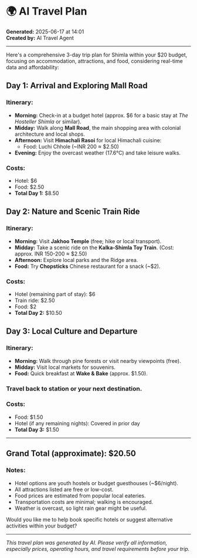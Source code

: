 # 🌍 AI Travel Plan

**Generated:** 2025-06-17 at 14:01  
**Created by:** AI Travel Agent

---

Here's a comprehensive 3-day trip plan for Shimla within your $20 budget, focusing on accommodation, attractions, and food, considering real-time data and affordability:

## Day 1: Arrival and Exploring Mall Road
### Itinerary:
- **Morning:** Check-in at a budget hotel (approx. $6 for a basic stay at *The Hosteller Shimla* or similar).
- **Midday:** Walk along **Mall Road**, the main shopping area with colonial architecture and local shops.
- **Afternoon:** Visit **Himachali Rasoi** for local Himachali cuisine:
  - Food: Luchi Chhole (~INR 200 ≈ $2.50)
- **Evening:** Enjoy the overcast weather (17.6°C) and take leisure walks.
### Costs:
- Hotel: $6
- Food: $2.50
- **Total Day 1:** $8.50

## Day 2: Nature and Scenic Train Ride
### Itinerary:
- **Morning:** Visit **Jakhoo Temple** (free; hike or local transport).
- **Midday:** Take a scenic ride on the **Kalka-Shimla Toy Train**. (Cost: approx. INR 150-200 ≈ $2.50)
- **Afternoon:** Explore local parks and the Ridge area.
- **Food:** Try **Chopsticks** Chinese restaurant for a snack (~$2).
### Costs:
- Hotel (remaining part of stay): $6
- Train ride: $2.50
- Food: $2
- **Total Day 2:** $10.50

## Day 3: Local Culture and Departure
### Itinerary:
- **Morning:** Walk through pine forests or visit nearby viewpoints (free).
- **Midday:** Visit local markets for souvenirs.
- **Food:** Quick breakfast at **Wake & Bake** (approx. $1.50).
### Travel back to station or your next destination.
### Costs:
- Food: $1.50
- Hotel (if any remaining nights): Covered in prior day
- **Total Day 3:** $1.50

---

## **Grand Total (approximate):** **$20.50**

### Notes:
- Hotel options are youth hostels or budget guesthouses (~$6/night).
- All attractions listed are free or low-cost.
- Food prices are estimated from popular local eateries.
- Transportation costs are minimal; walking is encouraged.
- Weather is overcast, so light rain gear might be useful.

Would you like me to help book specific hotels or suggest alternative activities within your budget?

---

*This travel plan was generated by AI. Please verify all information, especially prices, operating hours, and travel requirements before your trip.*
